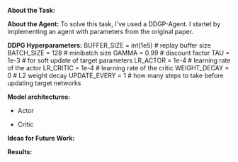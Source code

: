 **About the Task:**



**About the Agent:**
To solve this task, I've used a DDGP-Agent. I startet by implementing an agent with parameters from the original paper. 

**DDPG Hyperparameters:**
    BUFFER_SIZE = int(1e5)  # replay buffer size
    BATCH_SIZE = 128        # minibatch size
    GAMMA = 0.99            # discount factor
    TAU = 1e-3              # for soft update of target parameters
    LR_ACTOR = 1e-4         # learning rate of the actor
    LR_CRITIC = 1e-4        # learning rate of the critic
    WEIGHT_DECAY = 0        # L2 weight decay
    UPDATE_EVERY = 1        # how many steps to take before updating target networks

**Model architectures:**
  - Actor
  
  - Critic
  
  
**Ideas for Future Work:**


**Results:**
